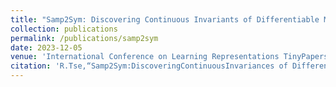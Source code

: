 ```yaml
---
title: "Samp2Sym: Discovering Continuous Invariants of Differentiable Models"
collection: publications
permalink: /publications/samp2sym
date: 2023-12-05
venue: 'International Conference on Learning Representations TinyPapers'
citation: 'R.Tse,“Samp2Sym:DiscoveringContinuousInvariances of Differentiable Models,” Under review at The Twelfth International Conference on Learning Representations Tiny Papers, ICLR, 2024.'
---
```

